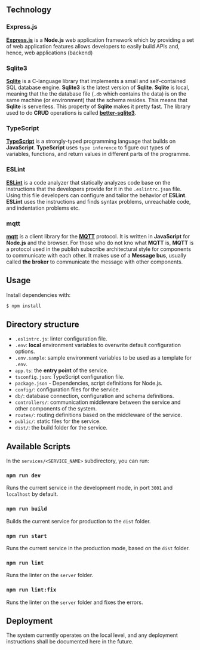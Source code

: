 ## Technology

### Express.js
**[Express.js](https://expressjs.com/)** is a **Node.js** web application framework which by providing a set of web application features allows developers to easily build APIs and, hence, web applications (backend)

### Sqlite3
**[Sqlite](https://www.sqlite.org/index.html)** is a C-language library that implements a small and self-contained SQL database engine. **Sqlite3** is the latest version of **Sqlite**. **Sqlite** is local, meaning that the the database file (`.db` which contains the data) is on the same machine (or environment) that the schema resides. This means that **Sqlite** is serverless. This property of **Sqlite** makes it pretty fast. The library used to do **CRUD** operations is called **[better-sqlite3](https://github.com/WiseLibs/better-sqlite3)**.

### TypeScript
**[TypeScript](https://github.com/microsoft/TypeScript)** is a strongly-typed programming language that builds on **JavaScript**. **TypeScript** uses `type inference` to figure out types of variables, functions, and return values in different parts of the programme.

### ESLint
**[ESLint](https://eslint.org/)** is a code analyzer that statically analyzes code base on the instructions that the developers provide for it in the `.eslintrc.json` file. Using this file developers can configure and tailor the behavior of **ESLint**. **ESLint** uses the instructions and finds syntax problems, unreachable code, and indentation problems etc.

### mqtt
**[mqtt](https://github.com/mqttjs/MQTT.js#readme)** is a client library for the **[MQTT](https://mqtt.org/)** protocol. It is written in **JavaScript** for **Node.js** and the browser. For those who do not kno what **MQTT** is, **MQTT** is a protocol used in the publish subscribe architectural style for components to communicate with each other. It makes use of a **Message bus**, usually called **the broker** to communicate the message with other components.

## Usage

Install dependencies with:

```bash
$ npm install
```

## Directory structure

- `.eslintrc.js`: linter configuration file.
- `.env`: **local** environment variables to overwrite default configuration options.
- `.env.sample`: sample environment variables to be used as a template for `.env`.
- `app.ts`: the **entry point** of the service.
- `tsconfig.json`: TypeScript configuration file.
- `package.json` - Dependencies, script definitions for Node.js.
- `config/`: configuration files for the service.
- `db/`: database connection, configuration and schema definitions.
- `controllers/`: communication middleware between the service and other components of the system.
- `routes/`: routing definitions based on the middleware of the service.
- `public/`: static files for the service.
- `dist/`: the build folder for the service.

## Available Scripts

In the `services/<SERVICE_NAME>` subdirectory, you can run:

### `npm run dev`

Runs the current service in the development mode, in port `3001` and `localhost` by default.

### `npm run build`

Builds the current service for production to the `dist` folder.

### `npm run start`

Runs the current service in the production mode, based on the `dist` folder.

### `npm run lint`

Runs the linter on the `server` folder.

### `npm run lint:fix`

Runs the linter on the `server` folder and fixes the errors.

## Deployment

The system currently operates on the local level, and any deployment
instructions shall be documented here in the future.
